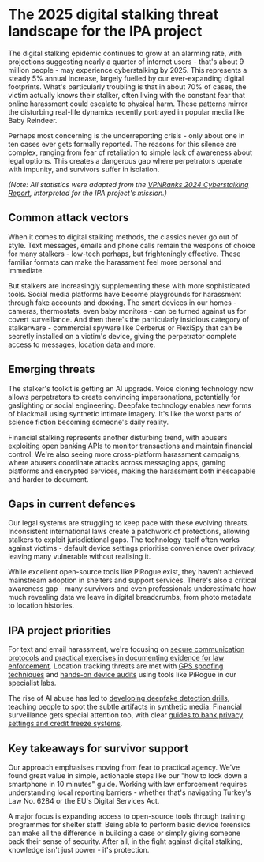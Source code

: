 # The 2025 digital stalking threat landscape for the IPA project

The digital stalking epidemic continues to grow at an alarming rate, with projections suggesting nearly a quarter of 
internet users - that's about 9 million people - may experience cyberstalking by 2025. This represents a steady 5% 
annual increase, largely fuelled by our ever-expanding digital footprints. What's particularly troubling is that in 
about 70% of cases, the victim actually knows their stalker, often living with the constant fear that online 
harassment could escalate to physical harm. These patterns mirror the disturbing real-life dynamics recently 
portrayed in popular media like Baby Reindeer.  

Perhaps most concerning is the underreporting crisis - only about one in ten cases ever gets formally reported. 
The reasons for this silence are complex, ranging from fear of retaliation to simple lack of awareness about 
legal options. This creates a dangerous gap where perpetrators operate with impunity, and survivors suffer in isolation.

*(Note: All statistics were adapted from the 
[VPNRanks 2024 Cyberstalking Report](https://www.vpnranks.com/resources/cyberstalking-statistics/), interpreted for 
the IPA project's mission.)*

## Common attack vectors  

When it comes to digital stalking methods, the classics never go out of style. Text messages, emails and phone calls 
remain the weapons of choice for many stalkers - low-tech perhaps, but frighteningly effective. These familiar formats 
can make the harassment feel more personal and immediate.  

But stalkers are increasingly supplementing these with more sophisticated tools. Social media platforms have become 
playgrounds for harassment through fake accounts and doxxing. The smart devices in our homes - cameras, thermostats, 
even baby monitors - can be turned against us for covert surveillance. And then there's the particularly insidious 
category of stalkerware - commercial spyware like Cerberus or FlexiSpy that can be secretly installed on a victim's 
device, giving the perpetrator complete access to messages, location data and more.  

## Emerging threats  

The stalker's toolkit is getting an AI upgrade. Voice cloning technology now allows perpetrators to create convincing 
impersonations, potentially for gaslighting or social engineering. Deepfake technology enables new forms of blackmail 
using synthetic intimate imagery. It's like the worst parts of science fiction becoming someone's daily reality.  

Financial stalking represents another disturbing trend, with abusers exploiting open banking APIs to monitor 
transactions and maintain financial control. We're also seeing more cross-platform harassment campaigns, where 
abusers coordinate attacks across messaging apps, gaming platforms and encrypted services, making the harassment 
both inescapable and harder to document.  

## Gaps in current defences  

Our legal systems are struggling to keep pace with these evolving threats. Inconsistent international laws create 
a patchwork of protections, allowing stalkers to exploit jurisdictional gaps. The technology itself often works 
against victims - default device settings prioritise convenience over privacy, leaving many vulnerable without 
realising it.  

While excellent open-source tools like PiRogue exist, they haven't achieved mainstream adoption in shelters and 
support services. There's also a critical awareness gap - many survivors and even professionals underestimate how 
much revealing data we leave in digital breadcrumbs, from photo metadata to location histories.  

## IPA project priorities  

For text and email harassment, we're focusing on [secure communication protocols](secure-comms.md) and [practical 
exercises in documenting evidence for law enforcement](doc-evidence.md). Location tracking threats are met with 
[GPS spoofing techniques](gps-spoofing.md) and 
[hands-on device audits](audits.md) using tools like PiRogue in our specialist labs.  

The rise of AI abuse has led to [developing deepfake detection drills](detection-drills.md), teaching people to spot 
the subtle artifacts in synthetic media. Financial surveillance gets special attention too, with clear [guides to bank 
privacy settings and credit freeze systems](banks.md).  

## Key takeaways for survivor support  

Our approach emphasises moving from fear to practical agency. We've found great value in simple, actionable steps 
like our "how to lock down a smartphone in 10 minutes" guide. Working with law enforcement requires understanding 
local reporting barriers - whether that's navigating Turkey's Law No. 6284 or the EU's Digital Services Act.  

A major focus is expanding access to open-source tools through training programmes for shelter staff. Being able 
to perform basic device forensics can make all the difference in building a case or simply giving someone back 
their sense of security. After all, in the fight against digital stalking, knowledge isn't just power - it's 
protection.  
